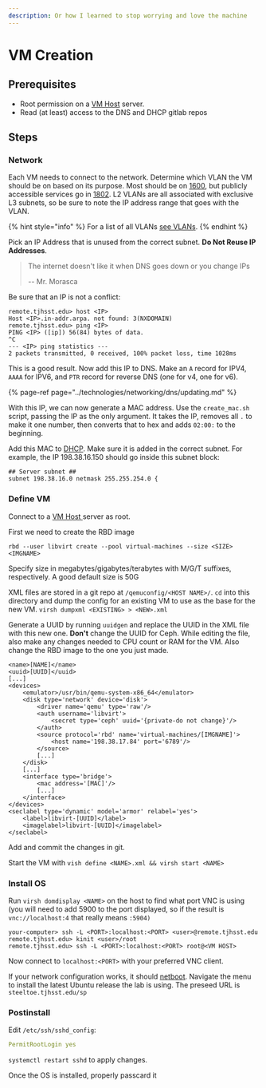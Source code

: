 ```yaml
---
description: Or how I learned to stop worrying and love the machine
---
```


# VM Creation

## Prerequisites 

* Root permission on a [VM Host](../machines/vm-servers/) server. 
* Read \(at least\) access to the DNS and DHCP gitlab repos

## Steps

### Network

Each VM needs to connect to the network.  Determine which VLAN the VM should be on based on its purpose.  Most should be on [1600](../machines/vlans.md#1600), but publicly accessible services go in [1802](../machines/vlans.md#1802). L2 VLANs are all associated with exclusive L3 subnets, so be sure to note the IP address range that goes with the VLAN.

{% hint style="info" %}
For a list of all VLANs [see VLANs](../machines/vlans.md).
{% endhint %}

Pick an IP Address that is unused from the correct subnet.  **Do Not Reuse IP Addresses**. 

> The internet doesn't like it when DNS goes down or you change IPs 
>
> -- Mr. Morasca

Be sure that an IP is not a conflict:

```text
remote.tjhsst.edu> host <IP>
Host <IP>.in-addr.arpa. not found: 3(NXDOMAIN)
remote.tjhsst.edu> ping <IP>
PING <IP> ([ip]) 56(84) bytes of data.
^C
--- <IP> ping statistics ---
2 packets transmitted, 0 received, 100% packet loss, time 1028ms
```

This is a good result.  Now add this IP to DNS.  Make an `A` record for IPV4, `AAAA` for IPV6, and `PTR` record for reverse DNS \(one for v4, one for v6\).

{% page-ref page="../technologies/networking/dns/updating.md" %}

With this IP, we can now generate a MAC address.  Use the `create_mac.sh` script, passing the IP as the only argument. It takes the IP, removes all `.` to make it one number, then converts that to hex and adds `02:00:` to the beginning.

Add this MAC to [DHCP](../technologies/networking/dhcp.md).  Make sure it is added in the correct subnet. For example, the IP 198.38.16.150 should go inside this subnet block:

```text
## Server subnet ##
subnet 198.38.16.0 netmask 255.255.254.0 {
```

### Define VM

Connect to a [VM Host ](../machines/vm-servers/)server as root.

First we need to create the RBD image

```text
rbd --user libvirt create --pool virtual-machines --size <SIZE> <IMGNAME>
```

Specify size in megabytes/gigabytes/terabytes with M/G/T suffixes, respectively.  A good default size is 50G

XML files are stored in a git repo at `/qemuconfig/<HOST NAME>/`.  `cd` into this directory and dump the config for an existing VM to use as the base for the new VM.  `virsh dumpxml <EXISTING> > <NEW>.xml`

Generate a UUID by running `uuidgen` and replace the UUID in the XML file with this new one.  **Don't** change the UUID for Ceph.  While editing the file, also make any changes needed to CPU count or RAM for the VM.  Also change the RBD image to the one you just made.

```markup
<name>[NAME]</name>
<uuid>[UUID]</uuid>
[...]
<devices>
    <emulator>/usr/bin/qemu-system-x86_64</emulator>
    <disk type='network' device='disk'>
        <driver name='qemu' type='raw'/>
        <auth username='libvirt'>
            <secret type='ceph' uuid='{private-do not change}'/>
        </auth>
        <source protocol='rbd' name='virtual-machines/[IMGNAME]'>
            <host name='198.38.17.84' port='6789'/>
        </source>
        [...]
    </disk>
    [...]
    <interface type='bridge'>
        <mac address='[MAC]'/>
        [...]
    </interface>
</devices>
<seclabel type='dynamic' model='armor' relabel='yes'>
    <label>libvirt-[UUID]</label>
    <imagelabel>libvirt-[UUID]</imagelabel>
</seclabel>
```

Add and commit the changes in git.

Start the VM with `vish define <NAME>.xml && virsh start <NAME>`

### Install OS

Run `virsh domdisplay <NAME>` on the host to find what port VNC is using \(you will need to add 5900 to the port displayed, so if the result is `vnc://localhost:4` that really means `:5904)`

```text
your-computer> ssh -L <PORT>:localhost:<PORT> <user>@remote.tjhsst.edu
remote.tjhsst.edu> kinit <user>/root
remote.tjhsst.edu> ssh -L <PORT>:localhost:<PORT> root@<VM HOST>
```

Now connect to `localhost:<PORT>` with your preferred VNC client.

If your network configuration works, it should [netboot](../technologies/networking/netboot.md).  Navigate the menu to install the latest Ubuntu release the lab is using.  The preseed URL is `steeltoe.tjhsst.edu/sp`

### Postinstall

Edit `/etc/ssh/sshd_config`:

```yaml
PermitRootLogin yes
```

`systemctl restart sshd` to apply changes.

Once the OS is installed, properly passcard it

